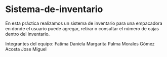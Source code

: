 # Sistema-de-inventario

En esta práctica realizamos un sistema de inventario para una empacadora en donde el usuario puede agregar, retirar o consultar el número de cajas dentro del inventario.

Integrantes del equipo: 
Fatima Daniela Margarita Palma Morales
Gómez Acosta Jose Miguel